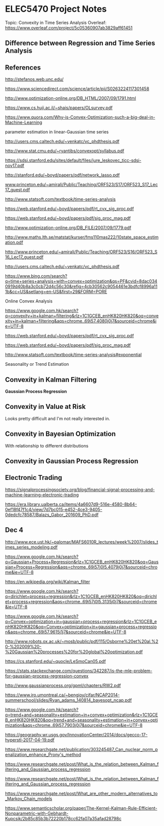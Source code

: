 # ELEC5470 Project Notes

Topic: Convexity in Time Series Analysis
Overleaf: https://www.overleaf.com/project/5c05360907ab3829aff61451

## Difference between Regression and Time Series Analysis


## References

http://stefanos.web.unc.edu/

https://www.sciencedirect.com/science/article/pii/S0263224117301458

http://www.optimization-online.org/DB_HTML/2007/09/1791.html

https://www.cs.huji.ac.il/~shais/papers/OLsurvey.pdf

https://www.quora.com/Why-is-Convex-Optimization-such-a-big-deal-in-Machine-Learning

parameter estimation in linear-Gaussian time series

http://users.cms.caltech.edu/~venkatc/vc_phdthesis.pdf

http://www.stat.cmu.edu/~ryantibs/convexopt/syllabus.pdf

https://sdsi.stanford.edu/sites/default/files/jure_leskovec_ticc-sdsi-nov17.pdf

http://stanford.edu/~boyd/papers/pdf/network_lasso.pdf

www.princeton.edu/~amirali/Public/Teaching/ORF523/S17/ORF523_S17_Lec17_guest.pdf

http://www.statsoft.com/textbook/time-series-analysis

https://web.stanford.edu/~boyd/papers/pdf/rt_cvx_sig_proc.pdf

https://web.stanford.edu/~boyd/papers/pdf/sig_proc_mag.pdf

http://www.optimization-online.org/DB_FILE/2007/09/1779.pdf

http://www.maths.lth.se/matstat/kurser/fms110mas222/10state_space_estimation.pdf

http://www.princeton.edu/~amirali/Public/Teaching/ORF523/S16/ORF523_S16_Lec17_guest.pdf

http://users.cms.caltech.edu/~venkatc/vc_phdthesis.pdf

https://www.bing.com/search?q=time+series+analysis+with+convex+optimization&qs=PF&cvid=8dac0340919d40b8a3c0cb72d4c56c30&refig=4cb30562c9054461e3bdfcf8996a111b&cc=US&setlang=en-US&first=29&FORM=PORE

Online Convex Analysis

https://www.google.com.hk/search?q=convexity+in+kalman+filtering&rlz=1C1GCEB_enHK820HK820&oq=convexity+in+kalman+filtering&aqs=chrome..69i57.4080j0j7&sourceid=chrome&ie=UTF-8

https://web.stanford.edu/~boyd/papers/pdf/rt_cvx_sig_proc.pdf

https://web.stanford.edu/~boyd/papers/pdf/sig_proc_mag.pdf

http://www.statsoft.com/textbook/time-series-analysis#exponential

Seasonality or Trend Estimation

## Convexity in Kalman Filtering 

__Gaussian Process Regression__

## Convexity in Value at Risk
Looks pretty difficult and I'm not really interested in.

## Convexity in Bayesian Optimization

With relationship to different distributions

## Convexity in Gaussian Process Regression


## Electronic Trading
https://signalprocessingsociety.org/blog/financial-signal-processing-and-machine-learning-electronic-trading

https://era.library.ualberta.ca/items/4a6607d9-516e-4580-8b64-0ef18f47f1c4/view/7d7bc015-e452-4ce3-9405-0dedcfc78587/Balazs_Gabor_201609_PhD.pdf

## Dec 4

http://www.ece.ust.hk/~palomar/MAFS6010R_lectures/week%2007/slides_times_series_modeling.pdf

https://www.google.com.hk/search?q=Gaussian+Process+Regression&rlz=1C1GCEB_enHK820HK820&oq=Gaussian+Process+Regression&aqs=chrome..69i57j0l5.4079j0j7&sourceid=chrome&ie=UTF-8

https://en.wikipedia.org/wiki/Kalman_filter

https://www.google.com.hk/search?q=dirichlet+process+regression&rlz=1C1GCEB_enHK820HK820&oq=dirichlet+process+regression&aqs=chrome..69i57j0l5.3135j0j7&sourceid=chrome&ie=UTF-8

https://www.google.com.hk/search?q=Convex+optimization+in+gaussian+process+regression&rlz=1C1GCEB_enHK820HK820&oq=Convex+optimization+in+gaussian+process+regression&aqs=chrome..69i57.9615j1j7&sourceid=chrome&ie=UTF-8

http://www.robots.ox.ac.uk/~mosb/public/pdf/115/Osborne%20et%20al.%20-%202009%20-%20Gaussian%20processes%20for%20global%20optimization.pdf

https://cs.stanford.edu/~quocle/LeSmoCan05.pdf

https://stats.stackexchange.com/questions/342287/is-the-mle-problem-for-gaussian-process-regression-convex

http://www.gaussianprocess.org/gpml/chapters/RW2.pdf


https://www.iro.umontreal.ca/~bengioy/cifar/NCAP2014-summerschool/slides/Ryan_adams_140814_bayesopt_ncap.pdf


https://www.google.com.hk/search?q=trend+and+seasonality+estimation+in+convex+optimization&rlz=1C1GCEB_enHK820HK820&oq=trend+and+seasonality+estimation+in+convex+optimization&aqs=chrome..69i57.7903j0j7&sourceid=chrome&ie=UTF-8

https://geography.wr.usgs.gov/InnovationCenter/2014/docs/gecco-17-hyperstl-2017-04-19.pdf


https://www.researchgate.net/publication/303245487_Can_nuclear_norm_penalization_enhance_Prony's_method

https://www.researchgate.net/post/What_is_the_relation_between_Kalman_filtering_and_Gaussian_process_regression

https://www.researchgate.net/post/What_is_the_relation_between_Kalman_filtering_and_Gaussian_process_regression

https://www.researchgate.net/post/What_are_other_modern_alternatives_to_Markov_Chain_models

https://www.semanticscholar.org/paper/The-Kernel-Kalman-Rule-Efficient-Nonparametric-with-Gebhardt-Kupcsik/2b85c85b3b72220b178cc62fa07a35afad28798c



<!--stackedit_data:
eyJoaXN0b3J5IjpbLTEwNzE1ODk0MzcsLTE1NzAyMjIxOTQsLT
EzMDg5NTkxMjksLTEyNDkxNjIzOCwxNTg1ODgxMTEwLDY1MzU3
ODc1MSwxMDQ4MTI0NjEyLC03ODQyNTA0ODgsLTc1ODE2MDE2Ni
wtNTk2NjIzNzMyLDE2NzY4ODY5NV19
-->